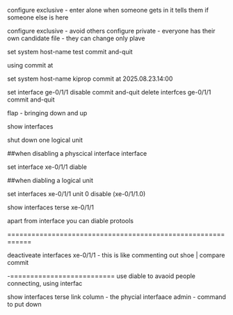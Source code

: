 configure exclusive - enter alone 
when someone gets in it tells them if someone else is here


configure exclusive - avoid others
configure private - everyone has their own candidate file - they can change only plave


set system host-name test
commit and-quit

using commit at 

set system host-name kiprop
commit at 2025.08.23.14:00

set interface ge-0/1/1  disable
commit and-quit
delete interfces ge-0/1/1
commit and-quit

flap - bringing down and up


show interfaces 

shut down one logical unit 


##when disabling a physcical interface  interface

set interface xe-0/1/1 diable

##when diabling a logical unit

set interfaces xe-0/1/1 unit 0 disable (xe-0/1/1.0)

show interfaces terse xe-0/1/1

apart from interface you can diable protools 

============================================================

deactiveate interfaces xe-0/1/1 - this is like commenting out 
shoe | compare 
commit

-==========================
use diable to avaoid people connecting, using interfac

show interfaces terse 
link column - the phycial interfaace 
admin - command to put down





